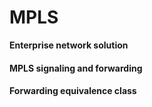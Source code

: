 # MPLS

**Enterprise network solution**


#### MPLS signaling and forwarding


#### Forwarding equivalence class
